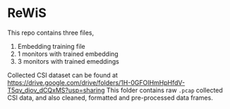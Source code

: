# ReWiS
This repo contains three files,
1) Embedding training file
2) 1 monitors with trained embedding
3) 3 monitors with trained emeddings



Collected CSI dataset can be found at https://drive.google.com/drive/folders/1H-0GFOIHmHpHfdV-T5qv_diov_dCQxMS?usp=sharing
This folder contains raw `.pcap` collected CSI data, and also cleaned, formatted and pre-processed data frames.

